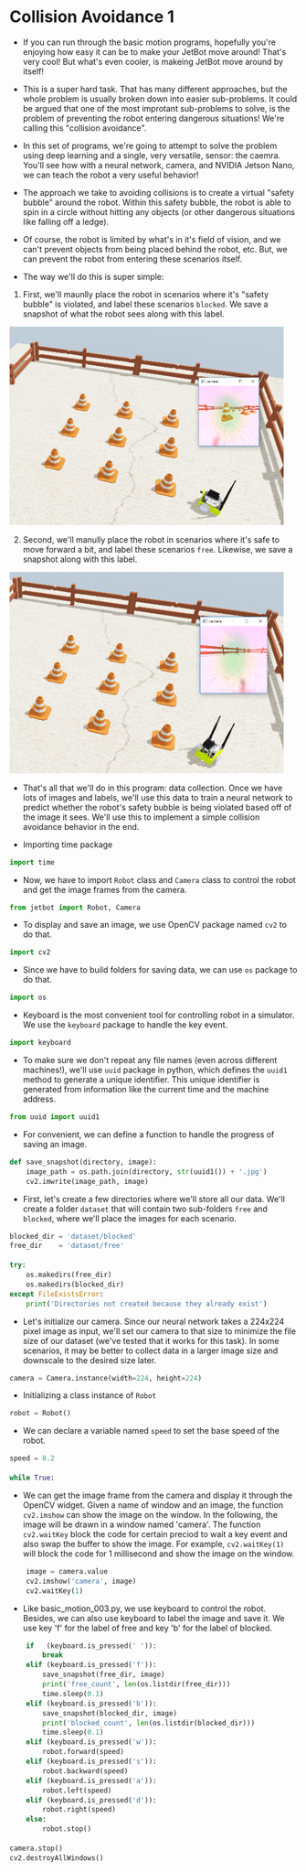 # **Collision Avoidance 1**

* If you can run through the basic motion programs, hopefully you're
enjoying how easy it can be to make your JetBot move around! That's
very cool! But what's even cooler, is makeing JetBot move around by
itself!

* This is a super hard task. That has many different approaches, but
the whole problem is usually broken down into easier sub-problems.
It could be argued that one of the most improtant sub-problems to 
solve, is the problem of preventing the robot entering dangerous
situations! We're calling this "collision avoidance".

* In this set of programs, we're going to attempt to solve the problem
using deep learning and a single, very versatile, sensor: the caemra.
You'll see how with a neural network, camera, and NVIDIA Jetson Nano,
we can teach the robot a very useful behavior!

* The approach we take to avoiding collisions is to create a virtual
"safety bubble" around the robot. Within this safety bubble, the 
robot is able to spin in a circle without hitting any objects (or
other dangerous situations like falling off a ledge).

* Of course, the robot is limited by what's in it's field of vision,
and we can't prevent objects from being placed behind the robot, etc.
But, we can prevent the robot from entering these scenarios itself.

* The way we'll do this is super simple:

1. First, we'll maunlly place the robot in scenarios where it's 
"safety bubble" is violated, and label these scenarios `blocked`.
We save a snapshot of what the robot sees along with this label.

<p float="left"><img src="https://github.com/clifflin-isaacspace/Guideline/blob/main/Lesson/02.bmp" width="480" title="Feature_map" /></p>

2. Second, we'll manully place the robot in scenarios where it's safe
to move forward a bit, and label these scenarios `free`. Likewise, 
we save a snapshot along with this label.

<p float="left"><img src="https://github.com/clifflin-isaacspace/Guideline/blob/main/Lesson/01.bmp" width="480" title="Feature_map" /></p>

* That's all that we'll do in this program: data collection. Once we
have lots of images and labels, we'll use this data to train a neural
network to predict whether the robot's safety bubble is being violated
based off of the image it sees. We'll use this to implement a simple 
collision avoidance behavior in the end.

* Importing time package

```python
import time
```


* Now, we have to import `Robot` class and `Camera` class to control 
the robot and get the image frames from the camera.

                                    
```python
from jetbot import Robot, Camera
```


* To display and save an image, we use OpenCV package named `cv2` to 
do that.

```python
import cv2
```


* Since we have to build folders for saving data, we can use `os` 
package to do that.
                                    
```python
import os
```


* Keyboard is the most convenient tool for controlling robot in a 
simulator. We use the `keyboard` package to handle the key event.

                                    
```python
import keyboard
```

                                  
* To make sure we don't repeat any file names (even across different 
machines!), we'll use `uuid` package in python, which defines the 
`uuid1` method to generate a unique identifier. This unique identifier 
is generated from information like the current time and the machine 
address.

                                    
```python
from uuid import uuid1
```

                                    
* For convenient, we can define a function to handle the progress of
saving an image.
                                    
```python
def save_snapshot(directory, image):
    image_path = os.path.join(directory, str(uuid1()) + '.jpg')
    cv2.imwrite(image_path, image)
```

    
* First, let's create a few directories where we'll store all our 
data. We'll create a folder `dataset` that will contain two sub-folders
`free` and `blocked`, where we'll place the images for each scenario.
                                    
```python
blocked_dir = 'dataset/blocked'
free_dir    = 'dataset/free'

try:
    os.makedirs(free_dir)
    os.makedirs(blocked_dir)
except FileExistsError:
    print('Directories not created because they already exist')


```


* Let's initialize our camera. Since our neural network takes 
a 224x224 pixel image as input, we'll set our camera to that size 
to minimize the file size of our dataset (we've tested that it works
for this task). In some scenarios, it may be better to collect data 
in a larger image size and downscale to the desired size later.
                                    
```python
camera = Camera.instance(width=224, height=224)
```


* Initializing a class instance of `Robot`
                                    
```python
robot = Robot()
```

                                    
* We can declare a variable named `speed` to set the base speed 
of the robot.

                                    
```python
speed = 0.2
                                    
while True:

```

                                    
* We can get the image frame from the camera and display it 
through the OpenCV widget. Given a name of window and an image, 
the function `cv2.imshow` can show the image on the window. 
In the following, the image will be drawn in a window named 
'camera'. The function `cv2.waitKey` block the code for certain
preciod to wait a key event and also swap the buffer to show 
the image. For example, `cv2.waitKey(1)` will block the code 
for 1 millisecond and show the image on the window.

                                    
```python
    image = camera.value
    cv2.imshow('camera', image)
    cv2.waitKey(1)

```

                                    
* Like basic_motion_003.py, we use keyboard to control the robot.
Besides, we can also use keyboard to label the image and save it.
We use key 'f' for the label of free and key 'b' for the label 
of blocked.

                                    
```python
    if   (keyboard.is_pressed(' ')):
        break
    elif (keyboard.is_pressed('f')):
        save_snapshot(free_dir, image)
        print('free_count', len(os.listdir(free_dir)))
        time.sleep(0.1)
    elif (keyboard.is_pressed('b')):
        save_snapshot(blocked_dir, image)
        print('blocked_count', len(os.listdir(blocked_dir)))
        time.sleep(0.1)
    elif (keyboard.is_pressed('w')):
        robot.forward(speed)
    elif (keyboard.is_pressed('s')):
        robot.backward(speed)
    elif (keyboard.is_pressed('a')):
        robot.left(speed)
    elif (keyboard.is_pressed('d')):
        robot.right(speed)
    else:
        robot.stop()

camera.stop()
cv2.destroyAllWindows()

```
